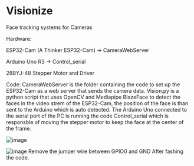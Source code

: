 # Visionize
Face tracking systems for Cameras

Hardware: 

ESP32-Cam (A Thinker ESP32-Cam) -> CameraWebServer

Arduino Uno R3 -> Control_serial

28BYJ-48 Stepper Motor and Driver


Code: 
CameraWebServer is the folder containing the code to set up the ESP32-Cam as a web server that sends the camera data.
Vision.py is a python script that uses OpenCV and Mediapipe BlazeFace to detect the faces in the video strem of the ESP32-Cam,
the position of the face is than sent to the Arduino which is auto detected.
The Arduino Uno connected to the serial port of the PC is running the code Control_serial which is responsble of
moving the stepper motor to keep the face at the center of the frame.

![image](https://github.com/Fadi-Eid/Visionize/assets/113466842/a0541b37-f395-4332-97a1-6618b427089e)

![image](https://github.com/Fadi-Eid/Visionize/assets/113466842/1c1451a7-fecb-40a4-bf84-6283d3c4bb3a)
Remove the jumper wire between GPIO0 and GND After fashing the code.
